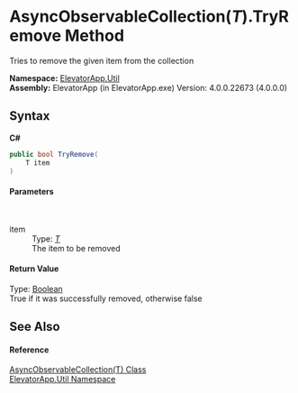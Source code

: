 # AsyncObservableCollection(*T*).TryRemove Method 
 

Tries to remove the given item from the collection

**Namespace:**&nbsp;<a href="N_ElevatorApp_Util">ElevatorApp.Util</a><br />**Assembly:**&nbsp;ElevatorApp (in ElevatorApp.exe) Version: 4.0.0.22673 (4.0.0.0)

## Syntax

**C#**<br />
``` C#
public bool TryRemove(
	T item
)
```


#### Parameters
&nbsp;<dl><dt>item</dt><dd>Type: <a href="T_ElevatorApp_Util_AsyncObservableCollection_1">*T*</a><br />The item to be removed</dd></dl>

#### Return Value
Type: <a href="http://msdn2.microsoft.com/en-us/library/a28wyd50" target="_blank">Boolean</a><br />True if it was successfully removed, otherwise false

## See Also


#### Reference
<a href="T_ElevatorApp_Util_AsyncObservableCollection_1">AsyncObservableCollection(T) Class</a><br /><a href="N_ElevatorApp_Util">ElevatorApp.Util Namespace</a><br />